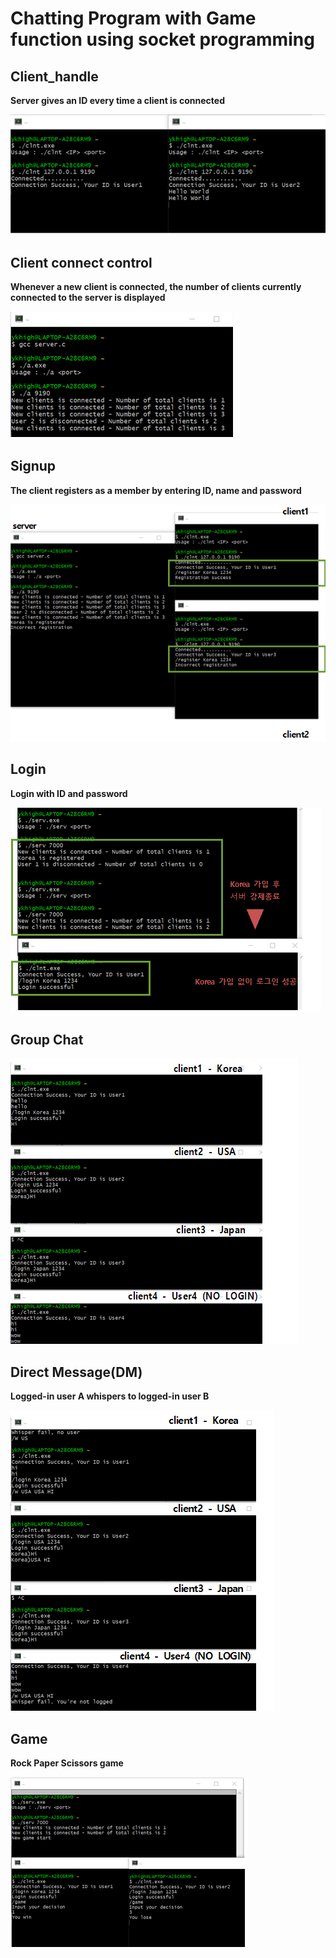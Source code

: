 # Chatting Program with Game function using socket programming

## Client_handle
**Server gives an ID every time a client is connected**

![client_handle](./images/client_handle.png)


## Client connect control
**Whenever a new client is connected, the number of clients currently connected to the server is displayed**

![client_connect_control](./images/client_connect_control.png)

## Signup
**The client registers as a member by entering ID, name and password**

![client_signup](./images/client_signup.png)

## Login
**Login with ID and password**

![login](./images/login.png)

## Group Chat

![group_chat](./images/group_chat.png)

## Direct Message(DM)
**Logged-in user A whispers to logged-in user B**

![direct_message](./images/direct_message.png)

## Game
**Rock Paper Scissors game**

![rock_paper_scissors](./images/rock_paper_scissors.png)

